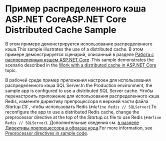 # <a name="aspnet-core-distributed-cache-sample"></a><span data-ttu-id="b7ff1-101">Пример распределенного кэша ASP.NET Core</span><span class="sxs-lookup"><span data-stu-id="b7ff1-101">ASP.NET Core Distributed Cache Sample</span></span>

<span data-ttu-id="b7ff1-102">В этом примере демонстрируется использование распределенного кэша.</span><span class="sxs-lookup"><span data-stu-id="b7ff1-102">This sample illustrates the use of a distributed cache.</span></span> <span data-ttu-id="b7ff1-103">В этом примере демонстрируется сценарий, описанный в разделе [Работа с распределенным кэшем ASP.NET Core](https://docs.microsoft.com/aspnet/core/performance/caching/distributed) .</span><span class="sxs-lookup"><span data-stu-id="b7ff1-103">This sample demonstrates the scenario described in the [Work with a distributed cache in ASP.NET Core](https://docs.microsoft.com/aspnet/core/performance/caching/distributed) topic.</span></span>

<span data-ttu-id="b7ff1-104">В рабочей среде пример приложения настроен для использования распределенного кэша SQL Server.</span><span class="sxs-lookup"><span data-stu-id="b7ff1-104">In the Production environment, the sample app is configured to use a distributed SQL Server cache.</span></span> <span data-ttu-id="b7ff1-105">Чтобы перенастроить приложение для использования распределенного кэша Redis, измените директиву препроцессора в верхней части файла *Startup.CS* , чтобы использовать Redis (`#define Redis // SQLServer`).</span><span class="sxs-lookup"><span data-stu-id="b7ff1-105">To reconfigure the app to use a distributed Redis cache, change the preprocessor directive at the top of the *Startup.cs* file to use Redis (`#define Redis // SQLServer`).</span></span> <span data-ttu-id="b7ff1-106">Дополнительные сведения см. [в разделе Директивы препроцессора в образце кода](https://docs.microsoft.com/aspnet/core/#preprocessor-directives-in-sample-code).</span><span class="sxs-lookup"><span data-stu-id="b7ff1-106">For more information, see [Preprocessor directives in sample code](https://docs.microsoft.com/aspnet/core/#preprocessor-directives-in-sample-code).</span></span>
